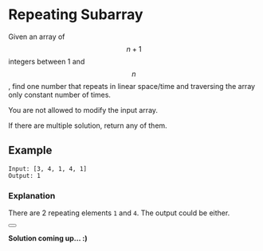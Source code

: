 # Repeating Subarray

Given an array of $$n+1$$ integers between 1 and $$n$$, find one number that repeats in linear space/time and traversing the array only constant number of times.

You are not allowed to modify the input array.

If there are multiple solution, return any of them.

## Example
```
Input: [3, 4, 1, 4, 1]
Output: 1
```

### Explanation
There are 2 repeating elements `1` and `4`. The output could be either.

<button class="section" target="solution" show="Show solution" hide="Hide solution"></button>

<!--sec data-title="Solution" data-id="solution" data-show=false ces-->

**Solution coming up... :)**

<!--endsec-->